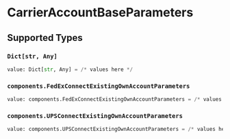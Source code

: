 # CarrierAccountBaseParameters


## Supported Types

### `Dict[str, Any]`

```python
value: Dict[str, Any] = /* values here */
```

### `components.FedExConnectExistingOwnAccountParameters`

```python
value: components.FedExConnectExistingOwnAccountParameters = /* values here */
```

### `components.UPSConnectExistingOwnAccountParameters`

```python
value: components.UPSConnectExistingOwnAccountParameters = /* values here */
```

